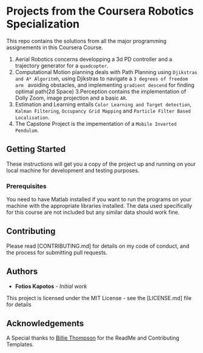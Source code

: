 # Projects from the Coursera Robotics Specialization

This repo contains the solutions from all the major programming assignements in this Coursera Course.
1. Aerial Robotics concerns developping a 3d PD controller and a trajectory generator for a `quadcopter`.
2. Computational Motion planning deals with Path Planning using `Djikstras and A* Algoritmh`, using Djikstras to navigate a `3 degrees of freedom arm ` avoiding obstacles, and implementing `gradient descend` for finding optimal path(2d Space)
3.Perception contains the implementation of Dolly Zoom, image projection and a basic `AR`.
4. Estimation and Learning entails `Color Learning and Target detection`, `Kalman Filtering`, `Occupancy Grid Mapping` and `Particle Filter Based Localisation`.
5. The Capstone Project is the impementation of a `Mobile Inverted Pendulum`. 

## Getting Started

These instructions will get you a copy of the project up and running on your local machine for development and testing purposes.

### Prerequisites

You need to have Matlab installed if you want to run the programs on your machine  with the appropriate libraries installed. The data used specifically for this course are not included but any similar data should work fine.

## Contributing

Please read [CONTRIBUTING.md] for details on my code of conduct, and the process for submitting pull requests. 

## Authors

* **Fotios Kapotos** - *Initial work* 


This project is licensed under the MIT License - see the [LICENSE.md] file for details

## Acknowledgements
A Special thanks to [Billie Thompson](https://github.com/PurpleBooth) for the ReadMe and Contributing Templates.

